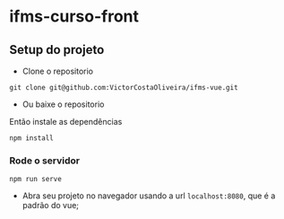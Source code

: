 # ifms-curso-front

## Setup do projeto

- Clone o repositorio
```
git clone git@github.com:VictorCostaOliveira/ifms-vue.git
```
- Ou baixe o repositorio

Então instale as dependências

```
npm install
```

### Rode o servidor
```
npm run serve
```
- Abra seu projeto no navegador usando a url `localhost:8080`, que é a padrão do vue;